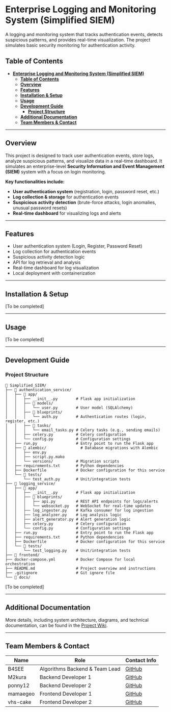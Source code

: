 # **Enterprise Logging and Monitoring System (Simplified SIEM)**  

A logging and monitoring system that tracks authentication events, detects suspicious patterns, and provides real-time visualization. The project simulates basic security monitoring for authentication activity.  

## **Table of Contents**  
- [**Enterprise Logging and Monitoring System (Simplified SIEM)**](#enterprise-logging-and-monitoring-system-simplified-siem)
  - [**Table of Contents**](#table-of-contents)
  - [**Overview**](#overview)
  - [**Features**](#features)
  - [**Installation \& Setup**](#installation--setup)
  - [**Usage**](#usage)
  - [**Development Guide**](#development-guide)
    - [**Project Structure**](#project-structure)
  - [**Additional Documentation**](#additional-documentation)
  - [**Team Members \& Contact**](#team-members--contact)

---

## **Overview**  
This project is designed to track user authentication events, store logs, analyze suspicious patterns, and visualize data in a real-time dashboard. It simulates an enterprise-level **Security Information and Event Management (SIEM)** system with a focus on login monitoring.  

**Key functionalities include:**  
- **User authentication system** (registration, login, password reset, etc.)  
- **Log collection & storage** for authentication events  
- **Suspicious activity detection** (brute-force attacks, login anomalies, unusual password resets)  
- **Real-time dashboard** for visualizing logs and alerts  

---

## **Features**  
- User authentication system (Login, Register, Password Reset)  
- Log collection for authentication events  
- Suspicious activity detection logic  
- API for log retrieval and analysis  
- Real-time dashboard for log visualization  
- Local deployment with containerization  

---

## **Installation & Setup**  
[To be completed]  

---

## **Usage**  
[To be completed]  

---

## **Development Guide**  
### **Project Structure**  
```plaintext
📂 Simplified_SIEM/
├── 📂 authentication_service/
│   ├── 📂 app/
│   │   ├── __init__.py        # Flask app initialization
│   │   ├── 📂 models/
│   │   │   └── user.py        # User model (SQLAlchemy)
│   │   ├── 📂 blueprints/
│   │   │   └── auth.py        # Authentication routes (login, register, etc.)
│   │   ├── 📂 tasks/
│   │   │   └── email_tasks.py # Celery tasks (e.g., sending emails)
│   │   ├── celery.py          # Celery configuration
│   │   └── config.py          # Configuration settings
│   ├── run.py                 # Entry point to run the Flask app
│   ├── 📂 alembic/               # Database migrations with Alembic
│   │   ├── env.py
│   │   ├── script.py.mako
│   │   └── versions/          # Migration scripts
│   ├── requirements.txt       # Python dependencies
│   ├── Dockerfile             # Docker configuration for this service
│   └── 📂 tests/
│       └── test_auth.py       # Unit/integration tests
├── 📂 logging_service/
│   ├── 📂 app/
│   │   ├── __init__.py        # Flask app initialization
│   │   ├── 📂 blueprints/
│   │   │   ├── api.py         # REST API endpoints for logs/alerts
│   │   │   └── websocket.py   # WebSocket for real-time updates
│   │   ├── log_ingester.py    # Kafka consumer for log ingestion
│   │   ├── log_analyzer.py    # Log analysis logic
│   │   ├── alert_generator.py # Alert generation logic
│   │   ├── celery.py          # Celery configuration
│   │   └── config.py          # Configuration settings
│   ├── run.py                 # Entry point to run the Flask app
│   ├── requirements.txt       # Python dependencies
│   ├── Dockerfile             # Docker configuration for this service
│   └── 📂 tests/
│       └── test_logging.py    # Unit/integration tests
├── 📂 frontend/
├── docker-compose.yml         # Docker Compose for local orchestration
├── README.md                  # Project overview and instructions
├── .gitignore                 # Git ignore file
└── 📂 docs/
```
[To be completed]  

---

## **Additional Documentation**  
More details, including system architecture, diagrams, and technical documentation, can be found in the [Project Wiki](https://github.com/B4SEE/Simplified_SIEM/wiki).  

---

## **Team Members & Contact**  
| Name              | Role                           | Contact Info                          |
|-------------------|--------------------------------|---------------------------------------|
| B4SEE             | Algorithms Backend & Team Lead | [GitHub](https://github.com/B4SEE)    |
| M2kura            | Backend Developer 1            | [GitHub](https://github.com/M2kura)   |
| ponny12           | Backend Developer 2            | [GitHub](https://github.com/ponny12)  |
| mamaegeo          | Frontend Developer 1           | [GitHub](https://github.com/mamaegeo) |
| vhs-cake          | Frontend Developer 2           | [GitHub](https://github.com/vhs-cake) |



